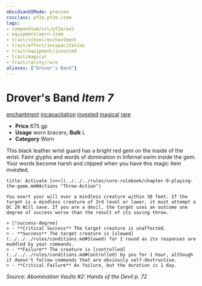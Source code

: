 ```yaml
---
obsidianUIMode: preview
cssclass: pf2e,pf2e-item
tags:
- compendium/src/pf2e/av2
- equipment/worn-item
- trait/school/enchantment
- trait/effect/incapacitation
- trait/equipment/invested
- trait/magical
- trait/rarity/rare
aliases: ["Drover's Band"]
---
```

# Drover's Band *Item 7*  
[enchantment](enchantment.md)  [incapacitation](incapacitation.md)  [invested](invested.md)  [magical](magical.md)  [rare](rare.md)  

- **Price** 675 gp
- **Usage** worn bracers; **Bulk** L
- **Category** Worn

This black leather wrist guard has a bright red gem on the inside of the wrist. Faint glyphs and words of domination in Infernal swim inside the gem. Your words become harsh and clipped when you have this magic item invested.

```ad-embed-ability
title: Activate [>>>](../../../rules/core-rulebook/chapter-9-playing-the-game.md#Actions "Three-Action")

You exert your will over a mindless creature within 30 feet. If the target is a mindless creature of 3rd level or lower, it must attempt a DC 20 Will save. If you are a devil, the target uses an outcome one degree of success worse than the result of its saving throw.

> [!success-degree] 
> - **Critical Success** The target creature is unaffected.
> - **Success** The target creature is [slowed](../../../rules/conditions.md#Slowed) for 1 round as its responses are muddled by your commands.
> - **Failure** The creature is [controlled](../../../rules/conditions.md#Controlled) by you for 1 hour, although it doesn't follow commands that are obviously self-destructive.
> - **Critical Failure** As failure, but the duration is 1 day.
```

*Source: Abomination Vaults #2: Hands of the Devil p. 72*
